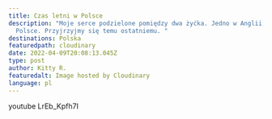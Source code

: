 ```yaml
---
title: Czas letni w Polsce
description: "Moje serce podzielone pomiędzy dwa żyćka. Jedno w Anglii, drugie w
  Polsce. Przyjrzyjmy się temu ostatniemu. "
destinations: Polska
featuredpath: cloudinary
date: 2022-04-09T20:08:13.045Z
type: post
author: Kitty R.
featuredalt: Image hosted by Cloudinary
language: pl
---
```

youtube LrEb_Kpfh7I